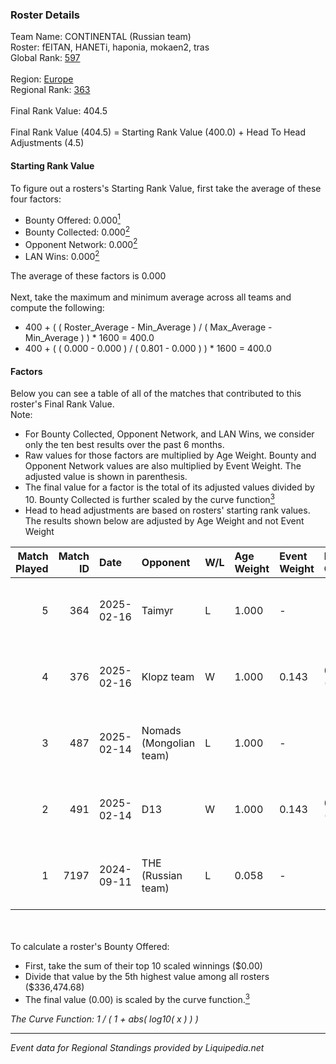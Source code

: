 ### Roster Details<br />
Team Name: CONTINENTAL (Russian team)<br />
Roster: fEITAN, HANETi, haponia, mokaen2, tras<br />
Global Rank: [597](../standings_global.md)<br />
<br />
Region: [Europe]( ../standings_europe.md)<br />
Regional Rank: [363]( ../standings_europe.md)<br />
<br />
Final Rank Value:  404.5<br />
<br />
Final Rank Value (404.5) = Starting Rank Value (400.0) + Head To Head Adjustments (4.5)<br />

#### Starting Rank Value<br />
To figure out a rosters's Starting Rank Value, first take the average of these four factors:<br />
- Bounty Offered: 0.000[<sup>1</sup>](#table2)
- Bounty Collected: 0.000[<sup>2</sup>](#table1)
- Opponent Network: 0.000[<sup>2</sup>](#table1)
- LAN Wins: 0.000[<sup>2</sup>](#table1)

The average of these factors is 0.000<br />
<br />
Next, take the maximum and minimum average across all teams and compute the following:<br />
- 400 + ( ( Roster_Average - Min_Average ) / ( Max_Average - Min_Average ) ) * 1600 = 400.0
- 400 + ( ( 0.000 - 0.000 ) / ( 0.801 - 0.000 ) ) * 1600 = 400.0


#### Factors<br />
Below you can see a table of all of the matches that contributed to this roster's Final Rank Value.<br />
Note:<br />

- For Bounty Collected, Opponent Network, and LAN Wins, we consider only the ten best results over the past 6 months.
- Raw values for those factors are multiplied by Age Weight. Bounty and Opponent Network values are also multiplied by Event Weight. The adjusted value is shown in parenthesis.
- The final value for a factor is the total of its adjusted values divided by 10. Bounty Collected is further scaled by the curve function[<sup>3</sup>](#curveFunction)
- Head to head adjustments are based on rosters' starting rank values. The results shown below are adjusted by Age Weight and not Event Weight
<span id="table1"></span><br />


| Match Played | Match ID | Date       | Opponent                | W/L | Age Weight | Event Weight | Bounty Collected | Opponent Network | LAN Wins  | H2H Adj. | Roster                                 |
| -: | -: | :- | :- | :- | :- | :- | :- | :- | :- | -: | :- |
|            5 |      364 | 2025-02-16 | Taimyr                  | L   | 1.000      | -            | -                | -                | -         |   -15.24 | fEITAN, HANETi, haponia, mokaen2, tras |
|            4 |      376 | 2025-02-16 | Klopz team              | W   | 1.000      | 0.143        | 0.000 (0.000)    | 0.000 (0.000)    | 0 (0.000) |    14.88 | fEITAN, HANETi, haponia, mokaen2, tras |
|            3 |      487 | 2025-02-14 | Nomads (Mongolian team) | L   | 1.000      | -            | -                | -                | -         |    -9.55 | dato, fEITAN, HANETi, haponia, mokaen2 |
|            2 |      491 | 2025-02-14 | D13                     | W   | 1.000      | 0.143        | 0.000 (0.000)    | 0.000 (0.000)    | 0 (0.000) |    15.12 | dato, fEITAN, HANETi, haponia, mokaen2 |
|            1 |     7197 | 2024-09-11 | THE (Russian team)      | L   | 0.058      | -            | -                | -                | -         |    -0.72 | aicea, Fyzy, HANETi, haponia, tras     |

<br />
<span id="table2"></span><br />
To calculate a roster's Bounty Offered:<br />

- First, take the sum of their top 10 scaled winnings ($0.00)
- Divide that value by the 5th highest value among all rosters ($336,474.68)
- The final value (0.00) is scaled by the curve function.[<sup>3</sup>](#curveFunction)

<span id="curveFunction"></span>_The Curve Function: 1 / ( 1 + abs( log10( x ) ) )_<br />

---
_Event data for Regional Standings provided by Liquipedia.net_<br />

